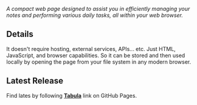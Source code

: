 _A compact web page designed to assist you in efficiently managing your notes and performing various daily tasks, all within your web browser._

## Details

It doesn't require hosting, external services, APIs... etc. Just HTML, JavaScript, and browser capabilities. So it can be stored and then used locally by opening the page from your file system in any modern browser.

## Latest Release

Find lates by following
**[Tabula](https://dnedzelskyi.github.io/tabula/dist/tabula.html)** link on GitHub Pages.
